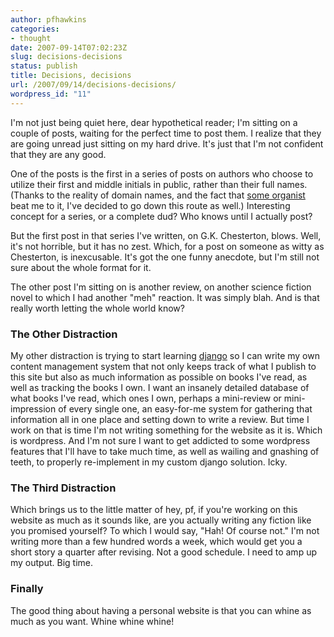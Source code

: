 ```yaml
---
author: pfhawkins
categories:
- thought
date: 2007-09-14T07:02:23Z
slug: decisions-decisions
status: publish
title: Decisions, decisions
url: /2007/09/14/decisions-decisions/
wordpress_id: "11"
---
```


I'm not just being quiet here, dear hypothetical reader; I'm sitting on a
couple of posts, waiting for the perfect time to post them. I realize that
they are going unread just sitting on my hard drive. It's just that I'm not
confident that they are any good.

One of the posts is the first in a series of posts on authors who choose to
utilize their first and middle initials in public, rather than their full
names. (Thanks to the reality of domain names, and the fact that [some
organist](https://www.patrickhawkins.net) beat me to it, I've decided to go
down this route as well.) Interesting concept for a series, or a complete dud?
Who knows until I actually post?

But the first post in that series I've written, on G.K. Chesterton, blows.
Well, it's not horrible, but it has no zest. Which, for a post on someone as
witty as Chesterton, is inexcusable. It's got the one funny anecdote, but I'm
still not sure about the whole format for it.

The other post I'm sitting on is another review, on another science fiction
novel to which I had another "meh" reaction. It was simply blah. And is that
really worth letting the whole world know?

### The Other Distraction

My other distraction is trying to start learning
[django](https://djangoproject.com) so I can write my own content management
system that not only keeps track of what I publish to this site but also as
much information as possible on books I've read, as well as tracking the books
I own. I want an insanely detailed database of what books I've read, which
ones I own, perhaps a mini-review or mini-impression of every single one, an
easy-for-me system for gathering that information all in one place and setting
down to write a review. But time I work on that is time I'm not writing
something for the website as it is. Which is wordpress. And I'm not sure I
want to get addicted to some wordpress features that I'll have to take much
time, as well as wailing and gnashing of teeth, to properly re-implement in my
custom django solution. Icky.

### The Third Distraction

Which brings us to the little matter of hey, pf, if you're working on this
website as much as it sounds like, are you actually writing any fiction like
you promised yourself? To which I would say, "Hah! Of course not." I'm not
writing more than a few hundred words a week, which would get you a short
story a quarter after revising. Not a good schedule. I need to amp up my
output. Big time.

### Finally

The good thing about having a personal website is that you can whine as much
as you want. Whine whine whine!
